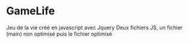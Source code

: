 # GameLife
Jeu de la vie créé en javascript avec Jquery
Deux fichiers JS, un fichier (main) non optimisé puis le fichier optimisé
